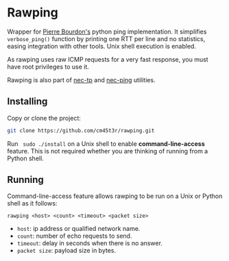 Rawping
=======
Wrapper for [Pierre Bourdon's](https://pypi.python.org/pypi/ping) python ping implementation. It simplifies `verbose_ping()` function by printing one RTT per line and no statistics, easing integration with other tools. Unix shell execution is enabled.

As rawping uses raw ICMP requests for a very fast response, you must have root privileges to use it.

Rawping is also part of [nec-tp](https://github.com/cm45t3r/nec-tp) and [nec-ping](https://github.com/cm45t3r/nec-ping) utilities.

Installing
----------
Copy or clone the project:
```bash
git clone https://github.com/cm45t3r/rawping.git
```

Run ` sudo ./install` on a Unix shell to enable <b>command-line-access</b> feature. This is not required whether you are thinking of running from a Python shell.

Running
-------
Command-line-access feature allows rawping to be run on a Unix or Python shell as it follows:
```
rawping <host> <count> <timeout> <packet size>
```

- `host`: ip address or qualified network name.
- `count`: number of echo requests to send.
- `timeout`: delay in seconds when there is no answer.
- `packet size`: payload size in bytes.
